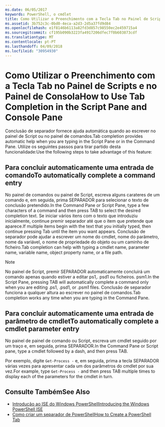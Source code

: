 ```yaml
---
ms.date: 06/05/2017
keywords: PowerShell, o cmdlet
title: Como Utilizar o Preenchimento com a Tecla Tab no Painel de Scripts e no Painel de Consola
ms.assetid: 3b752c3c-0bd0-4eca-a2d3-2d5a37fd9d84
ms.openlocfilehash: e1f8146b6113a82fd3d857c98550ec2e459715a4
ms.sourcegitcommit: cf195b090b3223fa4917206dfec7f0b603873cdf
ms.translationtype: MT
ms.contentlocale: pt-PT
ms.lasthandoff: 04/09/2018
ms.locfileid: "30954930"
---
```

# <a name="how-to-use-tab-completion-in-the-script-pane-and-console-pane"></a><span data-ttu-id="dc3a9-103">Como Utilizar o Preenchimento com a Tecla Tab no Painel de Scripts e no Painel de Consola</span><span class="sxs-lookup"><span data-stu-id="dc3a9-103">How to Use Tab Completion in the Script Pane and Console Pane</span></span>

<span data-ttu-id="dc3a9-104">Conclusão de separador fornece ajuda automática quando ao escrever no painel de Script ou no painel de comandos.</span><span class="sxs-lookup"><span data-stu-id="dc3a9-104">Tab completion provides automatic help when you are typing in the Script Pane or in the Command Pane.</span></span> <span data-ttu-id="dc3a9-105">Utilize os seguintes passos para tirar partido desta funcionalidade:</span><span class="sxs-lookup"><span data-stu-id="dc3a9-105">Use the following steps to take advantage of this feature:</span></span>

## <a name="to-automatically-complete-a-command-entry"></a><span data-ttu-id="dc3a9-106">Para concluir automaticamente uma entrada de comando</span><span class="sxs-lookup"><span data-stu-id="dc3a9-106">To automatically complete a command entry</span></span>

<span data-ttu-id="dc3a9-107">No painel de comandos ou painel de Script, escreva alguns carateres de um comando e, em seguida, prima SEPARADOR para selecionar o texto de conclusão pretendido.</span><span class="sxs-lookup"><span data-stu-id="dc3a9-107">In the Command Pane or Script Pane, type a few characters of a command and then press TAB to select the desired completion text.</span></span> <span data-ttu-id="dc3a9-108">Se iniciar vários itens com o texto que introduziu inicialmente, continue premir separador até que o item que pretende que aparece.</span><span class="sxs-lookup"><span data-stu-id="dc3a9-108">If multiple items begin with the text that you initially typed, then continue pressing Tab until the item you want appears.</span></span> <span data-ttu-id="dc3a9-109">Conclusão de separador pode ajudar a escrever um nome do cmdlet, nome do parâmetro, nome da variável, o nome de propriedade do objeto ou um caminho de ficheiro.</span><span class="sxs-lookup"><span data-stu-id="dc3a9-109">Tab completion can help with typing a cmdlet name, parameter name, variable name, object property name, or a file path.</span></span>

> [!NOTE]
> <span data-ttu-id="dc3a9-110">No painel de Script, premir SEPARADOR automaticamente concluirá um comando apenas quando estiver a editar ps1,. psd1 ou ficheiros. psm1.</span><span class="sxs-lookup"><span data-stu-id="dc3a9-110">In the Script Pane, pressing TAB will automatically complete a command only when you are editing .ps1, .psd1, or .psm1 files.</span></span> <span data-ttu-id="dc3a9-111">Conclusão de separador funciona a qualquer altura ao escrever no painel de comandos.</span><span class="sxs-lookup"><span data-stu-id="dc3a9-111">Tab completion works any time when you are typing in the Command Pane.</span></span>

## <a name="to-automatically-complete-a-cmdlet-parameter-entry"></a><span data-ttu-id="dc3a9-112">Para concluir automaticamente uma entrada de parâmetro de cmdlet</span><span class="sxs-lookup"><span data-stu-id="dc3a9-112">To automatically complete a cmdlet parameter entry</span></span>

<span data-ttu-id="dc3a9-113">No painel de painel de comando ou Script, escreva um cmdlet seguido por um traço e, em seguida, prima SEPARADOR.</span><span class="sxs-lookup"><span data-stu-id="dc3a9-113">In the Command Pane or Script pane, type a cmdlet followed by a dash, and then press TAB.</span></span>

<span data-ttu-id="dc3a9-114">Por exemplo, digite `Get-Process -` e, em seguida, prima a tecla SEPARADOR várias vezes para apresentar cada um dos parâmetros do cmdlet por sua vez.</span><span class="sxs-lookup"><span data-stu-id="dc3a9-114">For example, type `Get-Process -` and then press TAB multiple times to display each of the parameters for the cmdlet in turn.</span></span>

## <a name="see-also"></a><span data-ttu-id="dc3a9-115">Consulte Também</span><span class="sxs-lookup"><span data-stu-id="dc3a9-115">See Also</span></span>

- [<span data-ttu-id="dc3a9-116">Introdução ao ISE do Windows PowerShell</span><span class="sxs-lookup"><span data-stu-id="dc3a9-116">Introducing the Windows PowerShell ISE</span></span>](Introducing-the-Windows-PowerShell-ISE.md)
- [<span data-ttu-id="dc3a9-117">Como criar um separador de PowerShell</span><span class="sxs-lookup"><span data-stu-id="dc3a9-117">How to Create a PowerShell Tab</span></span>](How-to-Create-a-PowerShell-Tab-in-Windows-PowerShell-ISE.md)